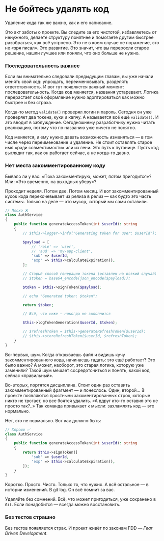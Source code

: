 # Не бойтесь удалять код

Удаление кода так же важно, как и его написание.

Это акт заботы о проекте. 
Вы следите за его чистотой, избавляетесь от ненужного, делаете структуру понятнее и помогаете другим быстрее разобраться, как всё устроено.
Это не в коем случае не поражение, это не «зря писал». 
Это развитие. Это значит, что вы переросли старое решение, нашли лучшее или поняли, что оно больше не нужно.


### Последовательность важнее

Если вы внимательно следовали предыдущим главам, вы уже начали менять свой код: упрощать, переименовывать, разделять ответственность.
И вот тут появляется важный момент: последовательность.
Когда код меняется, названия устаревают. Логика перерастает своё оформление нужно адоптироваться как можно быстрее и без страха.


Когда-то метод `validate()` проверял логин и пароль. 
Сегодня он уже проверяет два токена, куки и капчу. 
А называется всё ещё `validate()`. И это вводит в заблуждение. 
Сегодняшнему разработчику нужно читать реализацию, потому что по названию уже ничего не понятно.


Код меняется, и ему нужно давать возможность изменяться — в том числе через переименование и удаление.
Не стоит оставлять старое имя «ради совместимости» или из лени. Это путь к путанице. 
Пусть код выглядит так, как он работает сейчас, а не когда-то давно.


### Нет места закомментированному коду

Бывало ли у вас: «Пока закомментирую, может, потом пригодится»? Или: «Это временно, на выходных уберу»?

Проходит неделя. Потом две. Потом месяц.
И вот закомментированный кусок кода перекочевывает из релиза в релиз — как будто это часть системы.
Только на деле — это мусор, который мы сами оставили.

```php
// Плохо ❌
class AuthService
{
    public function generateAccessToken(int $userId): string
    {
        // $this->logger->info("Generating token for user: $userId");

        $payload = [
            // 'role' => 'user',
            // 'aud' => 'my-app-client',
            'sub' => $userId,
            'exp' => $this->calculateExpiration(),
        ];

        // Старый способ генерации токена (оставлен на всякий случай)
        // $token = base64_encode(json_encode($payload));

        $token = $this->signToken($payload);

        // echo "Generated token: $token";

        return $token;

        // Всё, что ниже — никогда не выполнится

        $this->logTokenGeneration($userId, $token);

        // $refreshToken = $this->generateRefreshToken($userId);
        // $this->storeRefreshToken($userId, $refreshToken);
    }
}
```

Во-первых, шум. Когда открываешь файл и видишь кучу закомментированного кода, начинаешь гадать: это ещё работает?
 Это было важно? А может, наоборот, это старая логика, которую уже заменили?
 Такой шум мешает сосредоточиться и понять, какой код сейчас «правильный».

Во-вторых, портятся дисциплина.
Стоит один раз оставить закомментированный фрагмент — и понеслось. Один, второй...
В проекте появляются простныни закоментированных строк, которые никто не трогает, но все боятся удалить.
«А вдруг кто-то оставил это не просто так?..»
Так команда привыкает к мысли: захламлять код — это нормально.

Нет, это не нормально. Вот как должно быть:

```php
// Хорошо ✅
class AuthService
{
    public function generateAccessToken(int $userId): string
    {
        return $this->signToken([
            'sub' => $userId,
            'exp' => $this->calculateExpiration(),
        ]);
    }
}
```

Коротко. Просто. Чисто. Только то, что нужно.
А всё остальное — в истории изменений. В git log. Он всё помнит за вас.


Удаляйте без сомнений. Всё, что может пригодиться, уже сохранено в `Git`.
Если понадобится — всегда можно восстановить.

### Без тестов страшно

Без тестов появляется страх. И проект живёт по законам FDD — *Fear Driven Development*.

